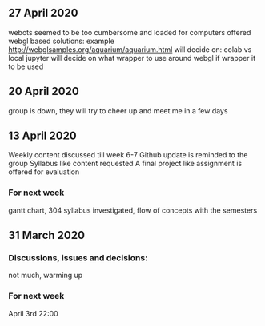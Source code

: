 ## 27 April 2020
webots seemed to be too cumbersome and loaded for computers
offered webgl based solutions: example http://webglsamples.org/aquarium/aquarium.html
will decide on: colab vs local jupyter
will decide on what wrapper to use around webgl if wrapper it to be used

## 20 April 2020
group is down, they will try to cheer up and meet me in a few days

## 13 April 2020
Weekly content discussed till week 6-7
Github update is reminded to the group
Syllabus like content requested
A final project like assignment is offered for evaluation

### For next week
gantt chart, 304 syllabus investigated, flow of concepts with the semesters

## 31 March 2020

### Discussions, issues and decisions:  
not much, warming up


### For next week
April 3rd 22:00

